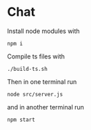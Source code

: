 # Chat 

Install node modules with

<code>npm i</code>

Compile ts files with

<code>./build-ts.sh</code>

Then in one terminal run

<code>node src/server.js</code>

and in another terminal run

<code>npm start</code>
